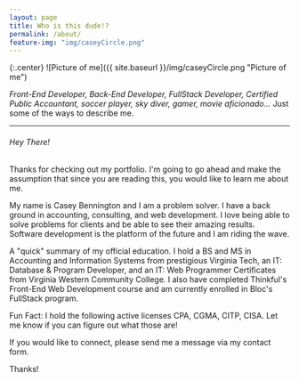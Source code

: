 ```yaml
---
layout: page
title: Who is this dude!?
permalink: /about/
feature-img: "img/caseyCircle.png"
---
```

{:.center}
![Picture of me]({{ site.baseurl }}/img/caseyCircle.png "Picture of me")

_Front-End Developer, Back-End Developer, FullStack Developer, Certified Public Accountant, soccer player, sky diver, gamer, movie aficionado..._
Just some of the ways to describe me.

---

###### Hey There!

Thanks for checking out my portfolio. I'm going to go ahead and make the assumption that since you are reading this, you would like to learn me about me.

My name is Casey Bennington and I am a problem solver. I have a back ground in accounting, consulting, and web development.
I love being able to solve problems for clients and be able to see their amazing results. Software development is the platform of the future and I am riding the wave.

A "quick" summary of my official education.
I hold a BS and MS in Accounting and Information Systems from prestigious Virginia Tech, an IT: Database & Program Developer, and an IT: Web Programmer Certificates from Virginia Western Community College. I also have completed Thinkful's Front-End Web Development course and am currently enrolled in Bloc's FullStack program.

Fun Fact: I hold the following active licenses CPA, CGMA, CITP, CISA. Let me know if you can figure out what those are!

If you would like to connect, please send me a message via my contact form.

Thanks!
